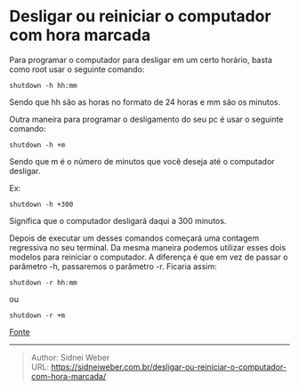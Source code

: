 # Desligar ou reiniciar o computador com hora marcada

Para programar o computador para desligar em um certo horário, basta como root usar o seguinte comando:

```shell
shutdown -h hh:mm
```

Sendo que hh são as horas no formato de 24 horas e mm são os minutos.

Outra maneira para programar o desligamento do seu pc é usar o seguinte comando:

```shell
shutdown -h +m
```

Sendo que m é o número de minutos que você deseja até o computador desligar.

Ex:

```shell
shutdown -h +300
```

Significa que o computador desligará daqui a 300 minutos.

Depois de executar um desses comandos começará uma contagem regressiva no seu terminal. Da mesma maneira podemos utilizar esses dois modelos para reiniciar o computador. A diferença é que em vez de passar o parâmetro -h, passaremos o parâmetro -r. Ficaria assim:

```shell
shutdown -r hh:mm
```
ou
```shell
shutdown -r +m
```

[Fonte](http://www.vivaolinux.com.br/dica/Desligar-ou-reiniciar-o-computador-com-hora-marcada)

---

> Author: Sidnei Weber  
> URL: https://sidneiweber.com.br/desligar-ou-reiniciar-o-computador-com-hora-marcada/  

